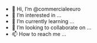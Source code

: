 - 👋 Hi, I’m @commercialeeuro
- 👀 I’m interested in ...
- 🌱 I’m currently learning ...
- 💞️ I’m looking to collaborate on ...
- 📫 How to reach me ...

<!---
commercialeeuro/commercialeeuro is a ✨ special ✨ repository because its `README.md` (this file) appears on your GitHub profile.
You can click the Preview link to take a look at your changes.
--->

